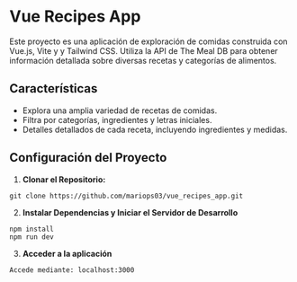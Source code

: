 # Vue Recipes App

Este proyecto es una aplicación de exploración de comidas construida con Vue.js, Vite y y Tailwind CSS. Utiliza la API de The Meal DB para obtener información detallada sobre diversas recetas y categorías de alimentos.

## Características

- Explora una amplia variedad de recetas de comidas.
- Filtra por categorías, ingredientes y letras iniciales.
- Detalles detallados de cada receta, incluyendo ingredientes y medidas.

## Configuración del Proyecto

1. **Clonar el Repositorio:**

 ```
 git clone https://github.com/mariops03/vue_recipes_app.git
 ```
2. **Instalar Dependencias y Iniciar el Servidor de Desarrollo**

```
npm install
npm run dev
```
3. **Acceder a la aplicación**

```
Accede mediante: localhost:3000
```
